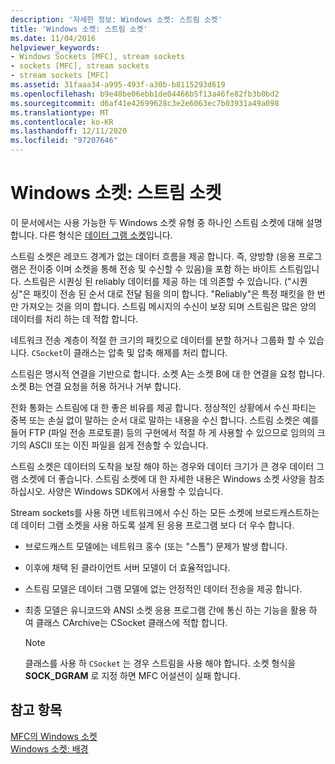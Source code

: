 ```yaml
---
description: '자세한 정보: Windows 소켓: 스트림 소켓'
title: 'Windows 소켓: 스트림 소켓'
ms.date: 11/04/2016
helpviewer_keywords:
- Windows Sockets [MFC], stream sockets
- sockets [MFC], stream sockets
- stream sockets [MFC]
ms.assetid: 31faaa34-a995-493f-a30b-b8115293d619
ms.openlocfilehash: b9e40be06ebb1de04466b5f13a46fe82fb3b0bd2
ms.sourcegitcommit: d6af41e42699628c3e2e6063ec7b03931a49a098
ms.translationtype: MT
ms.contentlocale: ko-KR
ms.lasthandoff: 12/11/2020
ms.locfileid: "97207646"
---
```

# <a name="windows-sockets-stream-sockets"></a>Windows 소켓: 스트림 소켓

이 문서에서는 사용 가능한 두 Windows 소켓 유형 중 하나인 스트림 소켓에 대해 설명 합니다. 다른 형식은 [데이터 그램 소켓](../mfc/windows-sockets-datagram-sockets.md)입니다.

스트림 소켓은 레코드 경계가 없는 데이터 흐름을 제공 합니다. 즉, 양방향 (응용 프로그램은 전이중 이며 소켓을 통해 전송 및 수신할 수 있음)을 포함 하는 바이트 스트림입니다. 스트림은 시퀀싱 된 reliably 데이터를 제공 하는 데 의존할 수 있습니다. ("시퀀싱"은 패킷이 전송 된 순서 대로 전달 됨을 의미 합니다. "Reliably"은 특정 패킷을 한 번만 가져오는 것을 의미 합니다. 스트림 메시지의 수신이 보장 되며 스트림은 많은 양의 데이터를 처리 하는 데 적합 합니다.

네트워크 전송 계층이 적절 한 크기의 패킷으로 데이터를 분할 하거나 그룹화 할 수 있습니다. `CSocket`이 클래스는 압축 및 압축 해제를 처리 합니다.

스트림은 명시적 연결을 기반으로 합니다. 소켓 A는 소켓 B에 대 한 연결을 요청 합니다. 소켓 B는 연결 요청을 허용 하거나 거부 합니다.

전화 통화는 스트림에 대 한 좋은 비유를 제공 합니다. 정상적인 상황에서 수신 파티는 중복 또는 손실 없이 말하는 순서 대로 말하는 내용을 수신 합니다. 스트림 소켓은 예를 들어 FTP (파일 전송 프로토콜) 등의 구현에서 적절 하 게 사용할 수 있으므로 임의의 크기의 ASCII 또는 이진 파일을 쉽게 전송할 수 있습니다.

스트림 소켓은 데이터의 도착을 보장 해야 하는 경우와 데이터 크기가 큰 경우 데이터 그램 소켓에 더 좋습니다. 스트림 소켓에 대 한 자세한 내용은 Windows 소켓 사양을 참조 하십시오. 사양은 Windows SDK에서 사용할 수 있습니다.

Stream sockets를 사용 하면 네트워크에서 수신 하는 모든 소켓에 브로드캐스트하는 데 데이터 그램 소켓을 사용 하도록 설계 된 응용 프로그램 보다 더 우수 합니다.

- 브로드캐스트 모델에는 네트워크 홍수 (또는 "스톰") 문제가 발생 합니다.

- 이후에 채택 된 클라이언트 서버 모델이 더 효율적입니다.

- 스트림 모델은 데이터 그램 모델에 없는 안정적인 데이터 전송을 제공 합니다.

- 최종 모델은 유니코드와 ANSI 소켓 응용 프로그램 간에 통신 하는 기능을 활용 하 여 클래스 CArchive는 CSocket 클래스에 적합 합니다.

    > [!NOTE]
    >  클래스를 사용 하 `CSocket` 는 경우 스트림을 사용 해야 합니다. 소켓 형식을 **SOCK_DGRAM** 로 지정 하면 MFC 어설션이 실패 합니다.

## <a name="see-also"></a>참고 항목

[MFC의 Windows 소켓](../mfc/windows-sockets-in-mfc.md)<br/>
[Windows 소켓: 배경](../mfc/windows-sockets-background.md)
